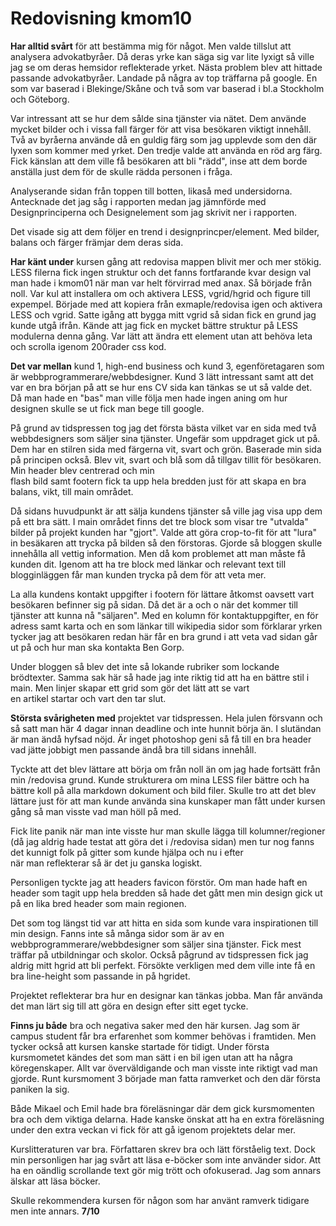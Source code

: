 ---
---
Redovisning kmom10
=========================

**Har alltid svårt** för att bestämma mig för något. Men valde tillslut att analysera
advokatbyråer. Då deras yrke kan säga sig var lite lyxigt så ville jag se om deras
hemsidor reflekterade yrket. Nästa problem blev att hittade passande advokatbyråer.
Landade på några av top träffarna på google. En som var baserad i Blekinge/Skåne och
två som var baserad i bl.a Stockholm och Göteborg.

Var intressant att se hur dem sålde sina tjänster via nätet. Dem använde mycket bilder
och i vissa fall färger för att visa besökaren viktigt innehåll. Två av byråerna
använde då en guldig färg som jag upplevde som den där lyxen som kommer med yrket.
Den tredje valde att använda en röd arg färg. Fick känslan att dem ville få besökaren
att bli "rädd", inse att dem borde anställa just dem för de skulle rädda personen
i fråga.

Analyserande sidan från toppen till botten, likaså med undersidorna. Antecknade det jag
såg i rapporten medan jag jämnförde med Designprinciperna och Designelement som
jag skrivit ner i rapporten.

Det visade sig att dem följer en trend i designprincper/element. Med bilder, balans
och färger främjar dem deras sida.

**Har känt under** kursen gång att redovisa mappen blivit mer och mer stökig.
LESS filerna fick ingen struktur och det fanns fortfarande kvar design val man hade
i kmom01 när man var helt förvirrad med anax. Så började från noll. Var kul att
installera om och aktivera LESS, vgrid/hgrid och figure till expempel. Började med att
kopiera från exmaple/redovisa igen och aktivera LESS och vgrid. Satte igång att bygga
mitt vgrid så sidan fick en grund jag kunde utgå ifrån. Kände att jag fick en mycket
bättre struktur på LESS modulerna denna gång. Var lätt att ändra ett element utan att
behöva leta och scrolla igenom 200rader css kod.

**Det var mellan** kund 1, high-end business och kund 3, egenföretagaren som är
webbprogrammerare/webbdesigner. Kund 3 lätt intressant samt att det var en bra
början på att se hur ens CV sida kan tänkas se ut så valde det.
Då man hade en "bas" man ville följa men hade ingen aning om hur designen skulle se
ut fick man bege till google.

På grund av tidspressen tog jag det första bästa vilket var en sida med två webbdesigners
som säljer sina tjänster. Ungefär som uppdraget gick ut på. Dem har en stilren sida
med färgerna vit, svart och grön. Baserade min sida på principen också.
Blev vit, svart och blå som då tillgav tillit för besökaren. Min header blev centrerad och min  
flash bild samt footern fick ta upp hela bredden just för att skapa en bra balans, vikt,
till main området.

Då sidans huvudpunkt är att sälja kundens tjänster så ville jag visa upp dem på ett bra sätt.
I main området finns det tre block som visar tre "utvalda" bilder på projekt kunden har "gjort".
Valde att göra crop-to-fit för att "lura" in besäkaren att trycka på bilden så den förstoras.
Gjorde så bloggen skulle innehålla all vettig information. Men då kom problemet att man måste få
kunden dit. Igenom att ha tre block med länkar och relevant text till blogginläggen får man kunden
trycka på dem för att veta mer.

La alla kundens kontakt uppgifter i footern för lättare åtkomst oavsett vart besökaren befinner
sig på sidan. Då det är a och o när det kommer till tjänster att kunna nå "säljaren".
Med en kolumn för kontaktuppgifter, en för adress samt karta och en som länkar till wikipedia
sidor som förklarar yrken tycker jag att besökaren redan här får en bra grund i att veta
vad sidan går ut på och hur man ska kontakta Ben Gorp.

Under bloggen så blev det inte så lokande rubriker som lockande brödtexter. Samma sak här så hade jag
inte riktig tid att ha en bättre stil i main. Men linjer skapar ett grid som gör det lätt att se vart   
en artikel startar och vart den tar slut.

**Största svårigheten med** projektet var tidspressen. Hela julen försvann och så satt man här 4 dagar innan
deadline och inte hunnit börja än. I slutändan är man ändå hyfsad nöjd. Är inget photoshop geni så få
till en bra header vad jätte jobbigt men passande ändå bra till sidans innehåll.

Tyckte att det blev lättare att börja om från noll än om jag hade fortsätt från min /redovisa grund.
Kunde strukturera om mina LESS filer bättre och ha bättre koll på alla markdown dokument och bild filer.
Skulle tro att det blev lättare just för att man kunde använda sina kunskaper man fått under kursen gång
så man visste vad man höll på med.

Fick lite panik när man inte visste hur man skulle lägga till kolumner/regioner (då jag aldrig hade testat
att göra det i /redovisa sidan) men tur nog fanns det kunnigt folk på gitter som kunde hjälpa och nu i efter    
när man reflekterar så är det ju ganska logiskt.

Personligen tyckte jag att headers favicon förstör. Om man hade haft en header som tagit upp hela bredden så hade
det gått men min design gick ut på en lika bred header som main regionen.

Det som tog längst tid var att hitta en sida som kunde vara inspirationen till min design. Fanns inte så många
sidor som är av en webbprogrammerare/webbdesigner som säljer sina tjänster. Fick mest träffar på utbildningar
och skolor. Också pågrund av tidspressen fick jag aldrig mitt hgrid att bli perfekt. Försökte verkligen med dem ville inte
få en bra line-height som passande in på hgridet.

Projektet reflekterar bra hur en designar kan tänkas jobba. Man får använda det man lärt sig till att göra
en design efter sitt eget tycke.


**Finns ju både** bra och negativa saker med den här kursen. Jag som är campus student får bra erfarenhet
som kommer behövas i framtiden. Men tycker också att kursen kanske startade för tidigt. Under första
kursmometet kändes det som man sätt i en bil igen utan att ha några köregenskaper. Allt var överväldigande
och man visste inte riktigt vad man gjorde. Runt kursmoment 3 började man fatta ramverket och den där första
paniken la sig.

Både Mikael och Emil hade bra föreläsningar där dem gick kursmomenten bra och dem viktiga delarna.
Hade kanske önskat att ha en extra föreläsning under den extra veckan vi fick för att gå igenom projektets
delar mer.

Kurslitteraturen var bra. Författaren skrev bra och lätt förståelig text. Dock min personligen har jag svårt
att läsa e-böcker som inte använder sidor. Att ha en oändlig scrollande text gör mig trött och ofokuserad.
Jag som annars älskar att läsa böcker.

Skulle rekommendera kursen för någon som har använt ramverk tidigare men inte annars. **7/10**
